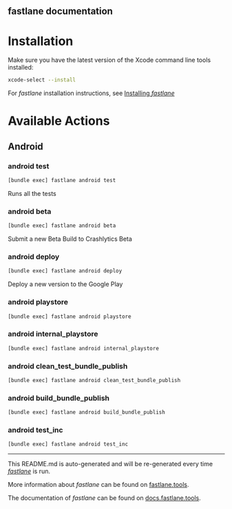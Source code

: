 fastlane documentation
----

# Installation

Make sure you have the latest version of the Xcode command line tools installed:

```sh
xcode-select --install
```

For _fastlane_ installation instructions, see [Installing _fastlane_](https://docs.fastlane.tools/#installing-fastlane)

# Available Actions

## Android

### android test

```sh
[bundle exec] fastlane android test
```

Runs all the tests

### android beta

```sh
[bundle exec] fastlane android beta
```

Submit a new Beta Build to Crashlytics Beta

### android deploy

```sh
[bundle exec] fastlane android deploy
```

Deploy a new version to the Google Play

### android playstore

```sh
[bundle exec] fastlane android playstore
```



### android internal_playstore

```sh
[bundle exec] fastlane android internal_playstore
```



### android clean_test_bundle_publish

```sh
[bundle exec] fastlane android clean_test_bundle_publish
```



### android build_bundle_publish

```sh
[bundle exec] fastlane android build_bundle_publish
```



### android test_inc

```sh
[bundle exec] fastlane android test_inc
```



----

This README.md is auto-generated and will be re-generated every time [_fastlane_](https://fastlane.tools) is run.

More information about _fastlane_ can be found on [fastlane.tools](https://fastlane.tools).

The documentation of _fastlane_ can be found on [docs.fastlane.tools](https://docs.fastlane.tools).
